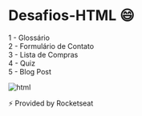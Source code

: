 # Desafios-HTML 😄

1 - Glossário<br>
2 - Formulário de Contato<br>
3 - Lista de Compras<br>
4 - Quiz<br>
5 - Blog Post<br>

![html](https://github.com/lfrclnando/desafios-html/assets/31930791/591e5b63-de24-46f8-8991-ed0d133d1b3e)

⚡ Provided by Rocketseat
